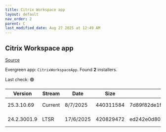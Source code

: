 ```yaml
---
title: Citrix Workspace app
layout: default
nav_order: 2
parent: C
last_modified_date: Aug 27 2025 at 12:49 AM
---
```


## Citrix Workspace app

[Source](https://www.citrix.com/downloads/workspace-app/)

Evergreen app: `CitrixWorkspaceApp`. Found **2** installers.

Last check: 🟢

| Version     | Stream  | Date      | Size      | Hash                                                             | URI                                                                                                                                                                                                              |
| ----------- | ------- | --------- | --------- | ---------------------------------------------------------------- | ---------------------------------------------------------------------------------------------------------------------------------------------------------------------------------------------------------------- |
| 25.3.10.69  | Current | 8/7/2025  | 440311584 | 7d89f82de1fc167227fe7f079216653d723f52b4f9ab81a46697abad144dbe29 | [https://downloadplugins.citrix.com/ReceiverUpdates/Prod/Receiver/Win/CitrixWorkspaceApp25.3.10.69.exe](https://downloadplugins.citrix.com/ReceiverUpdates/Prod/Receiver/Win/CitrixWorkspaceApp25.3.10.69.exe)   |
| 24.2.3001.9 | LTSR    | 17/6/2025 | 420829472 | ed242e0d80e1aa6bec1dc9b60d9e321958fe0c18e9f34b82c0b6c1f71ec16ed9 | [https://downloadplugins.citrix.com/ReceiverUpdates/Prod/Receiver/Win/CitrixWorkspaceApp24.2.3001.9.exe](https://downloadplugins.citrix.com/ReceiverUpdates/Prod/Receiver/Win/CitrixWorkspaceApp24.2.3001.9.exe) |
